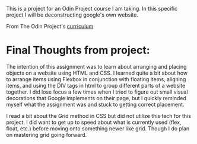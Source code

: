 This is a project for an Odin Project course I am taking. In this specific project I will be deconstructing google's own website.

From The Odin Project's [curriculum](http://www.theodinproject.com/courses/web-development-101/lessons/html-css)

# Final Thoughts from project:

The intention of this assignment was to learn about arranging and placing objects on a website using HTML and CSS. I learned quite a bit about how to arrange items using Flexbox in conjunction with floating items, aligning items, and using the DIV tags in html to group different parts of a website together. I did lose focus a few times when I tried to figure out small visual decorations that Google implements on their page, but I quickly reminded myself what the assignment was and stuck to getting correct placement.

I read a bit about the Grid method in CSS but did not utilize this tech for this project. I did want to get up to speed about what is currently used (flex, float, etc.) before moving onto something newer like grid. Though I do plan on mastering grid going forward.
